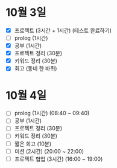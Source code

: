 # 10월 3일

- [x] 프로젝트 (3시간 + 1시간) (테스트 완료하기)
- [ ] prolog (1시간)
- [x] 공부 (1시간)
- [x] 프로젝트 정리 (30분)
- [x] 키워드 정리 (30분)
- [x] 회고 (동네 한 바퀴)

# 10월 4일

- [ ] prolog (1시간) (08:40 ~ 09:40)
- [ ] 공부 (1시간)
- [ ] 프로젝트 정리 (30분)
- [ ] 키워드 정리 (30분)
- [ ] 짧은 회고 (10분)
- [ ] 미션 (2시간) (20:00 ~ 22:00)
- [ ] 프로젝트 협업 (3시간) (16:00 ~ 19:00)
